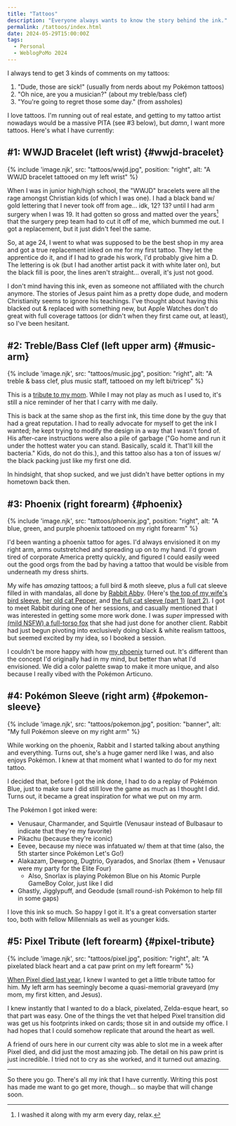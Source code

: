 ```yaml
---
title: "Tattoos"
description: "Everyone always wants to know the story behind the ink."
permalink: /tattoos/index.html
date: 2024-05-29T15:00:00Z
tags: 
  - Personal
  - WeblogPoMo 2024
---
```


I always tend to get 3 kinds of comments on my tattoos:

1. "Dude, those are sick!" (usually from nerds about my Pokémon tattoos)
2. "Oh nice, are you a musician?" (about my treble/bass clef)
3. "You're going to regret those some day." (from assholes)

I love tattoos. I'm running out of real estate, and getting to my tattoo artist nowadays would be a massive PITA (see #3 below), but *damn*, I want more tattoos. Here's what I have currently:

## #1: WWJD Bracelet (left wrist) {#wwjd-bracelet}

{% include 'image.njk',
  src: "tattoos/wwjd.jpg",
  position: "right",
  alt: "A WWJD bracelet tattooed on my left wrist"
%}

When I was in junior high/high school, the "WWJD" bracelets were all the rage amongst Christian kids (of which I was one). I had a black band w/ gold lettering that I never took off from age... idk, 12? 13? until I had arm surgery when I was 19. It had gotten so gross and matted over the years[^1] that the surgery prep team had to cut it off of me, which bummed me out. I got a replacement, but it just didn't feel the same.

So, at age 24, I went to what was supposed to be the best shop in my area and got a true replacement inked on me for my first tattoo. They let the apprentice do it, and if I had to grade his work, I'd probably give him a D. The lettering is ok (but I had another artist pack it with white later on), but the black fill is poor, the lines aren't straight... overall, it's just not good.

I don't mind having this ink, even as someone not affiliated with the church anymore. The stories of Jesus paint him as a pretty dope dude, and modern Christianity seems to ignore his teachings. I've thought about having this blacked out & replaced with something new, but Apple Watches don't do great with full coverage tattoos (or didn't when they first came out, at least), so I've been hesitant.

[^1]: I washed it along with my arm every day, relax.

## #2: Treble/Bass Clef (left upper arm) {#music-arm}

{% include 'image.njk',
  src: "tattoos/music.jpg",
  position: "right",
  alt: "A treble & bass clef, plus music staff, tattooed on my left bi/tricep"
%}

This is a [tribute to my mom](/the-death-of-music/). While I may not play as much as I used to, it's still a nice reminder of her that I carry with me daily.

This is back at the same shop as the first ink, this time done by the guy that had a great reputation. I had to really advocate for myself to get the ink I wanted; he kept trying to modify the design in a way that I wasn't fond of. His after-care instructions were also a pile of garbage ("Go home and run it under the hottest water you can stand. Basically, scald it. That'll kill the bacteria." Kids, do not do this.), and this tattoo also has a ton of issues w/ the black packing just like my first one did.

In hindsight, that shop sucked, and we just didn't have better options in my hometown back then.

## #3: Phoenix (right forearm) {#phoenix}

{% include 'image.njk',
  src: "tattoos/phoenix.jpg",
  position: "right",
  alt: "A blue, green, and purple phoenix tattooed on my right forearm"
%}

I'd been wanting a phoenix tattoo for ages. I'd always envisioned it on my right arm, arms outstretched and spreading up on to my hand. I'd grown tired of corporate America pretty quickly, and figured I could easily weed out the good orgs from the bad by having a tattoo that would be visible from underneath my dress shirts.

My wife has *amazing* tattoos; a full bird & moth sleeve, plus a full cat sleeve filled in with mandalas, all done by [Rabbit Abby](https://www.instagram.com/rabbitabbytatuering/). (Here's [the top of my wife's bird sleeve](https://www.instagram.com/p/4BIJ-ys8eL/), [her old cat Pepper](https://www.instagram.com/p/BepN3ytHvbd/), and [the full cat sleeve (part 1)](https://www.instagram.com/p/BusK3xkABdO/) [(part 2)](https://www.instagram.com/p/BvaYLVcg2-O/). I got to meet Rabbit during one of her sessions, and casually mentioned that I was interested in getting some more work done. I was *super* impressed with [(mild NSFW) a full-torso fox](https://www.instagram.com/p/35NrQgM8YB/) that she had just done for another client. Rabbit had just begun pivoting into exclusively doing black & white realism tattoos, but seemed excited by my idea, so I booked a session.

I couldn't be more happy with how [my phoenix](https://www.instagram.com/p/76Y1IWs8dT/) turned out. It's different than the concept I'd originally had in my mind, but better than what I'd envisioned. We did a color palette swap to make it more unique, and also because I really vibed with the Pokémon Articuno.

## #4: Pokémon Sleeve (right arm) {#pokemon-sleeve}

{% include 'image.njk',
  src: "tattoos/pokemon.jpg",
  position: "banner",
  alt: "My full Pokémon sleeve on my right arm"
%}

While working on the phoenix, Rabbit and I started talking about anything and everything. Turns out, she's a huge gamer nerd like I was, and also enjoys Pokémon. I knew at that moment what I wanted to do for my next tattoo.

I decided that, before I got the ink done, I had to do a replay of Pokémon Blue, just to make sure I did still love the game as much as I thought I did. Turns out, it became a great inspiration for what we put on my arm.

The Pokémon I got inked were:

- Venusaur, Charmander, and Squirtle (Venusaur instead of Bulbasaur to indicate that they're my favorite)
- Pikachu (because they're iconic)
- Eevee, because my niece was infatuated w/ them at that time (also, the 5th starter since Pokémon Let's Go!)
- Alakazam, Dewgong, Dugtrio, Gyarados, and Snorlax (them + Venusaur were my party for the Elite Four)
  - Also, Snorlax is playing Pokémon Blue on his Atomic Purple GameBoy Color, just like I did
- Ghastly, Jigglypuff, and Geodude (small round-ish Pokémon to help fill in some gaps)

I love this ink so much. So happy I got it. It's a great conversation starter too, both with fellow Millennials as well as younger kids.

## #5: Pixel Tribute (left forearm) {#pixel-tribute}

{% include 'image.njk',
  src: "tattoos/pixel.jpg",
  position: "right",
  alt: "A pixelated black heart and a cat paw print on my left forearm"
%}

[When Pixel died last year](/pixel/), I knew I wanted to get a little tribute tattoo for him. My left arm has seemingly become a quasi-memorial graveyard (my mom, my first kitten, and Jesus).

I knew instantly that I wanted to do a black, pixelated, Zelda-esque heart, so that part was easy. One of the things the vet that helped Pixel transition did was get us his footprints inked on cards; those sit in and outside my office. I had hopes that I could somehow replicate that around the heart as well.

A friend of ours here in our current city was able to slot me in a week after Pixel died, and did just the most amazing job. The detail on his paw print is just incredible. I tried not to cry as she worked, and it turned out amazing.

---

So there you go. There's all my ink that I have currently. Writing this post has made me want to go get more, though... so maybe that will change soon.

